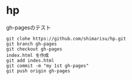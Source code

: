 # hp
gh-pagesのテスト


    git clohe https://github.com/shimarisu/hp.git
    git branch gh-pages
    git checkout gh-pages
    index.html を作成
    git add indes.html
    git commit -m "my 1st gh-pages"
    git push origin gh-pages
